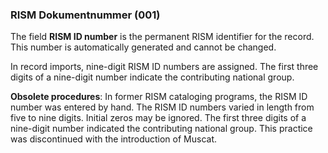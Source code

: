 ### RISM Dokumentnummer (001)

The field **RISM ID number** is the permanent RISM identifier for the record. This number is automatically generated and cannot be changed.

In record imports, nine-digit RISM ID numbers are assigned. The first three digits of a nine-digit number indicate the contributing national group.

**Obsolete procedures**: In former RISM cataloging programs, the RISM ID number was entered by hand. The RISM ID numbers varied in length from five to nine digits. Initial zeros may be ignored. The first three digits of a nine-digit number indicated the contributing national group. This practice was discontinued with the introduction of Muscat.  
